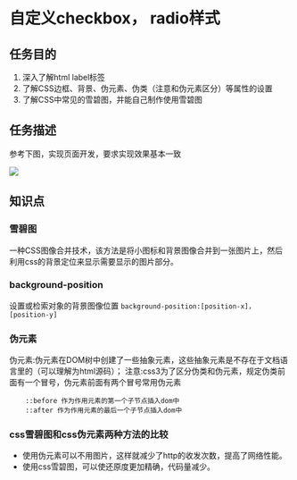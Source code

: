# 自定义checkbox， radio样式
## 任务目的
1. 深入了解html label标签
2. 了解CSS边框、背景、伪元素、伪类（注意和伪元素区分）等属性的设置
3. 了解CSS中常见的雪碧图，并能自己制作使用雪碧图

## 任务描述
参考下图，实现页面开发，要求实现效果基本一致

![](http://p1.bqimg.com/567571/99322cf8c3283e42.png)

## 知识点
### 雪碧图
一种CSS图像合并技术，该方法是将小图标和背景图像合并到一张图片上，然后利用css的背景定位来显示需要显示的图片部分。
### background-position
设置或检索对象的背景图像位置
`background-position:[position-x]，[position-y]`
### 伪元素
伪元素:伪元素在DOM树中创建了一些抽象元素，这些抽象元素是不存在于文档语言里的（可以理解为html源码）；
注意:css3为了区分伪类和伪元素，规定伪类前面有一个冒号，伪元素前面有两个冒号常用伪元素

```
    ::before 作为作用元素的第一个子节点插入dom中
    ::after 作为作用元素的最后一个子节点插入dom中
```

### css雪碧图和css伪元素两种方法的比较
- 使用伪元素可以不用图片，这样就减少了http的收发次数，提高了网络性能。
- 使用css雪碧图，可以使还原度更加精确，代码量减少。
